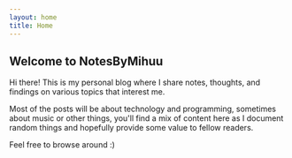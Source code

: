 ```yaml
---
layout: home
title: Home
---
```

## Welcome to NotesByMihuu

Hi there! This is my personal blog where I share notes, thoughts, and findings on various topics that interest me. 

Most of the posts will be about technology and programming, sometimes about music or other things, you'll find a mix of content here as I document random things and hopefully provide some value to fellow readers.

Feel free to browse around :)